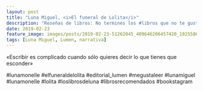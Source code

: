 ```yaml
---
layout: post
title: "Luna Miguel, <i>El funeral de Lolita</i>"
description: "Reseñas de libros: No termines los #libros que no te gustan. I els #llibres que t'agraden llegeix-los tants cops com calgui."
date: 2019-02-23
feature_image: images/posts/2019-02-23-51262045_409646206457420_1925586802383585869_n_18016929523125234.jpg
tags: [Luna Miguel, Lumen, narrativa]
---
```


«Escribir es complicado cuando sólo quieres decir lo que tienes que esconder»
<!--more-->

#lunamonelle #elfuneraldelolita #editorial_lumen #megustaleer #lunamiguel #lunamonelle #lolita #loslibrosdeluna #librosrecomendados #bookstagram


